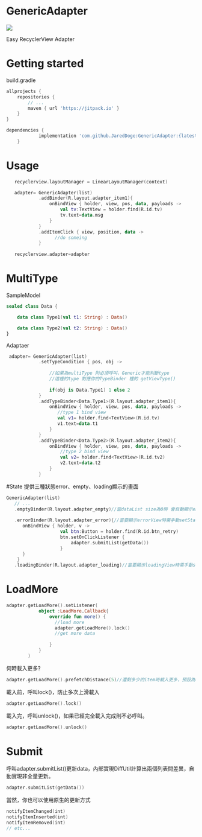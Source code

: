# GenericAdapter
[![](https://jitpack.io/v/JaredDoge/GenericAdapter.svg)](https://jitpack.io/#JaredDoge/GenericAdapter)

Easy RecyclerView Adapter
# Getting started
build.gradle
```build.gradle
allprojects {
    repositories {
        // ...
        maven { url 'https://jitpack.io' }
    }
}
```
```build.gradle
dependencies {
	        implementation 'com.github.JaredDoge:GenericAdapter:{latest_version}'
	}
```
# Usage

```kotlin
   recyclerview.layoutManager = LinearLayoutManager(context)

   adapter= GenericAdapter(list)
            .addBinder(R.layout.adapter_item1){
                onBindView { holder, view, pos, data, payloads ->
                    val tv:TextView = holder.find(R.id.tv)
                    tv.text=data.msg
                }
            }
            .addItemClick { view, position, data ->
                  //do someing
            }
 
   recyclerview.adapter=adapter

```
# MultiType
SampleModel
```kotlin
sealed class Data {

    data class Type1(val t1: String) : Data()

    data class Type2(val t2: String) : Data()
}
```
Adaptaer
```kotlin
 adapter= GenericAdapter(list)
            .setTypeCondition { pos, obj ->
            
                //如果為multiType 則必須呼叫，Generic才能判斷type
                //這裡的type 對應你的TypeBinder 裡的 getViewType()
                
                if(obj is Data.Type1) 1 else 2
            }
            .addTypeBinder<Data.Type1>(R.layout.adapter_item1){
                onBindView { holder, view, pos, data, payloads ->
                   //type 1 bind view
                   val v1= holder.find<TextView>(R.id.tv)
                   v1.text=data.t1 
                }
            }
            .addTypeBinder<Data.Type2>(R.layout.adapter_item2){
                onBindView { holder, view, pos, data, payloads -> 
                    //type 2 bind view
                    val v2= holder.find<TextView>(R.id.tv2)
                    v2.text=data.t2
                }
            }                    

```
#State
提供三種狀態error、empty、loading顯示的畫面
```kotlin
GenericAdapter(list)
   // ...
   .emptyBinder(R.layout.adapter_empty)//當dataList size為0時 會自動顯示emptyView
   
   .errorBinder(R.layout.adapter_error){//當要顯示errorView時需手動setState(GenericAdapter.State.ERROR)
      onBindView { holder, v ->
                    val btn:Button = holder.find(R.id.btn_retry)
                    btn.setOnClickListener {
                        adapter.submitList(getData())
                    }
      }
    }
   .loadingBinder(R.layout.adapter_loading)//當要顯示loadingView時需手動setState(GenericAdapter.State.LOADING)
```
# LoadMore
```kotlin
adapter.getLoadMore().setListener(
            object :LoadMore.Callback{
                override fun more() {
                  //load more
                  adapter.getLoadMore().lock()
                  //get more data 
                
                }
            }
        )
```
何時載入更多?
```kotlin
adapter.getLoadMore().prefetchDistance(5)//還剩多少的item時載入更多，預設為0(到最底才載入)
```
載入前，呼叫lock()，防止多次上滑載入
```kotlin
adapter.getLoadMore().lock()
```
載入完，呼叫unlock()，如果已經完全載入完成則不必呼叫。
```kotlin
adapter.getLoadMore().unlock()
```
# Submit
呼叫adapter.submitList()更新data，內部實現DiffUtil計算出兩個列表間差異，自動實現非全量更新。
```kotlin
adapter.submitList(getData())
```
當然，你也可以使用原生的更新方式
```kotlin
notifyItemChanged(int)
notifyItemInserted(int)
notifyItemRemoved(int)
// etc...
```



   
